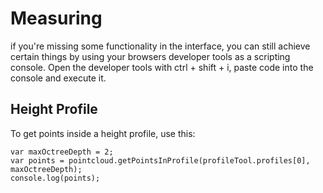 
# Measuring

if you're missing some functionality in the interface, you can still achieve certain things by using your browsers developer tools as a scripting console. Open the developer tools with ctrl + shift + i, paste code into the console and execute it.


## Height Profile


To get points inside a height profile, use this:
```
var maxOctreeDepth = 2;
var points = pointcloud.getPointsInProfile(profileTool.profiles[0], maxOctreeDepth);
console.log(points);
```
